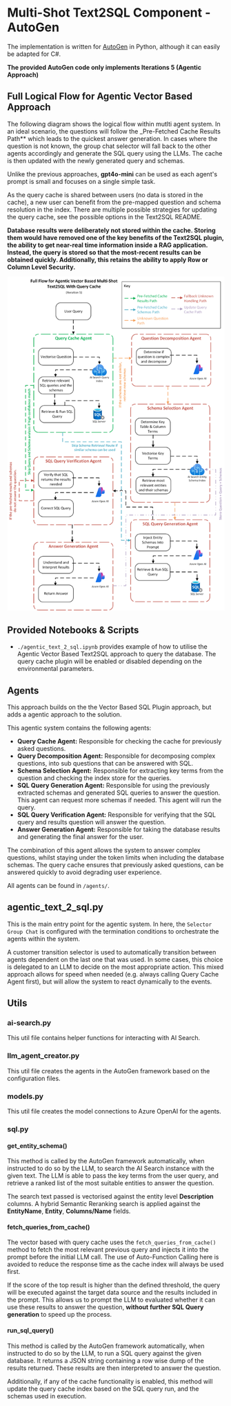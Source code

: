 # Multi-Shot Text2SQL Component - AutoGen

The implementation is written for [AutoGen](https://github.com/microsoft/autogen) in Python, although it can easily be adapted for C#.

**The provided AutoGen code only implements Iterations 5 (Agentic Approach)**

## Full Logical Flow for Agentic Vector Based Approach

The following diagram shows the logical flow within mutlti agent system. In an ideal scenario, the questions will follow the _Pre-Fetched Cache Results Path** which leads to the quickest answer generation. In cases where the question is not known, the group chat selector  will fall back to the other agents accordingly and generate the SQL query using the LLMs. The cache is then updated with the newly generated query and schemas.

Unlike the previous approaches, **gpt4o-mini** can be used as each agent's prompt is small and focuses on a single simple task.

As the query cache is shared between users (no data is stored in the cache), a new user can benefit from the pre-mapped question and schema resolution in the index. There are multiple possible strategies for updating the query cache, see the possible options in the Text2SQL README.

**Database results were deliberately not stored within the cache. Storing them would have removed one of the key benefits of the Text2SQL plugin, the ability to get near-real time information inside a RAG application. Instead, the query is stored so that the most-recent results can be obtained quickly. Additionally, this retains the ability to apply Row or Column Level Security.**

![Vector Based with Query Cache Logical Flow.](../images/Agentic%20Text2SQL%20Query%20Cache.png "Agentic Vector Based with Query Cache Logical Flow")

## Provided Notebooks & Scripts

- `./agentic_text_2_sql.ipynb` provides example of how to utilise the Agentic Vector Based Text2SQL approach to query the database. The query cache plugin will be enabled or disabled depending on the environmental parameters.

## Agents

This approach builds on the the Vector Based SQL Plugin approach, but adds a agentic approach to the solution.

This agentic system contains the following agents:

- **Query Cache Agent:** Responsible for checking the cache for previously asked questions.
- **Query Decomposition Agent:** Responsible for decomposing complex questions, into sub questions that can be answered with SQL.
- **Schema Selection Agent:** Responsible for extracting key terms from the question and checking the index store for the queries.
- **SQL Query Generation Agent:** Responsible for using the previously extracted schemas and generated SQL queries to answer the question. This agent can request more schemas if needed. This agent will run the query.
- **SQL Query Verification Agent:** Responsible for verifying that the SQL query and results question will answer the question.
- **Answer Generation Agent:** Responsible for taking the database results and generating the final answer for the user.

The combination of this agent allows the system to answer complex questions, whilst staying under the token limits when including the database schemas. The query cache ensures that previously asked questions, can be answered quickly to avoid degrading user experience.

All agents can be found in `/agents/`.

## agentic_text_2_sql.py

This is the main entry point for the agentic system. In here, the `Selector Group Chat` is configured with the termination conditions to orchestrate the agents within the system.

A customer transition selector is used to automatically transition between agents dependent on the last one that was used. In some cases, this choice is delegated to an LLM to decide on the most appropriate action. This mixed approach allows for speed when needed (e.g. always calling Query Cache Agent first), but will allow the system to react dynamically to the events.

## Utils

### ai-search.py

This util file contains helper functions for interacting with AI Search.

### llm_agent_creator.py

This util file creates the agents in the AutoGen framework based on the configuration files.

### models.py

This util file creates the model connections to Azure OpenAI for the agents.

### sql.py

#### get_entity_schema()

This method is called by the AutoGen framework automatically, when instructed to do so by the LLM, to search the AI Search instance with the given text. The LLM is able to pass the key terms from the user query, and retrieve a ranked list of the most suitable entities to answer the question.

The search text passed is vectorised against the entity level **Description** columns. A hybrid Semantic Reranking search is applied against the **EntityName**, **Entity**, **Columns/Name** fields.

#### fetch_queries_from_cache()

The vector based with query cache uses the `fetch_queries_from_cache()` method to fetch the most relevant previous query and injects it into the prompt before the initial LLM call. The use of Auto-Function Calling here is avoided to reduce the response time as the cache index will always be used first.

If the score of the top result is higher than the defined threshold, the query will be executed against the target data source and the results included in the prompt. This allows us to prompt the LLM to evaluated whether it can use these results to answer the question, **without further SQL Query generation** to speed up the process.

#### run_sql_query()

This method is called by the AutoGen framework automatically, when instructed to do so by the LLM, to run a SQL query against the given database. It returns a JSON string containing a row wise dump of the results returned. These results are then interpreted to answer the question.

Additionally, if any of the cache functionality is enabled, this method will update the query cache index based on the SQL query run, and the schemas used in execution.

